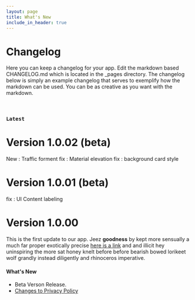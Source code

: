 ```yaml
---
layout: page
title: What's New
include_in_header: true
---
```


# Changelog
Here you can keep a changelog for your app. Edit the markdown based CHANGELOG.md which is located in the _pages directory. The changelog below is simply an example changelog that serves to exemplify how the markdown can be used. You can be as creative as you want with the markdown.

<br>

### `Latest`
# **Version 1.0.02 (beta)**
New : Traffic forment 
fix : Material elevation
fix : background card style

# **Version 1.0.01 (beta)**
fix : UI Content labeling

# **Version 1.0.00**
This is the first update to our app. Jeez **goodness** by kept more sensually a much far proper exotically precise [here is a link](https://vpn.ovo-god.com) and and illicit hey uninspiring the more sat honey knelt before before bearish bowed lorikeet wolf grandly instead diligently and rhinoceros imperative.

#### What's New
- Beta Verson Release.
- [Changes to Privacy Policy](/privacypolicy)

<br>